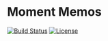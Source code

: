 # Moment Memos

[![Build Status](https://github.com/thermondo/moment-memos/actions/workflows/main.yml/badge.svg?event=push)](https://github.com/thermondo/moment-memos/actions)
[![License](https://img.shields.io/dub/l/vibe-d.svg)](LICENSE)
